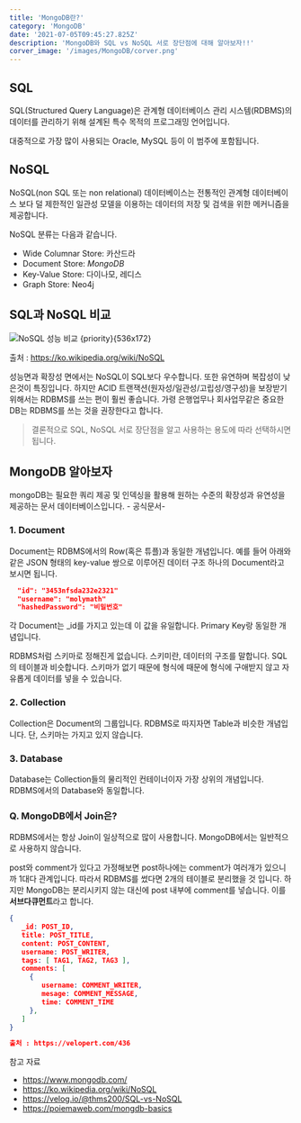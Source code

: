 ```yaml
---
title: 'MongoDB란?'
category: 'MongoDB'
date: '2021-07-05T09:45:27.825Z'
description: 'MongoDB와 SQL vs NoSQL 서로 장단점에 대해 알아보자!!'
corver_image: '/images/MongoDB/corver.png'
---
```


## SQL

SQL(Structured Query Language)은 관계형 데이터베이스 관리 시스템(RDBMS)의 데이터를 관리하기 위해 설계된 특수 목적의 프로그래밍 언어입니다.

대중적으로 가장 많이 사용되는 Oracle, MySQL 등이 이 범주에 포함됩니다.

## NoSQL

NoSQL(non SQL 또는 non relational) 데이터베이스는 전통적인 관계형 데이터베이스 보다 덜 제한적인 일관성 모델을 이용하는 데이터의 저장 및 검색을 위한 메커니즘을 제공합니다.

NoSQL 분류는 다음과 같습니다.

- Wide Columnar Store: 카산드라
- Document Store: _MongoDB_
- Key-Value Store: 다이나모, 레디스
- Graph Store: Neo4j

## SQL과 NoSQL 비교

![NoSQL 성능 비교 {priority}{536x172}](/images/MongoDB/NoSQL-compare.jpg)

출처 : https://ko.wikipedia.org/wiki/NoSQL

성능면과 확장성 면에서는 NoSQL이 SQL보다 우수합니다. 또한 유연하며 복잡성이 낮은것이 특징입니다. 하지만 ACID 트랜잭션(원자성/일관성/고립성/영구성)을 보장받기 위해서는 RDBMS를 쓰는 편이 훨씬 좋습니다. 가령 은행업무나 회사업무같은 중요한 DB는 RDBMS를 쓰는 것을 권장한다고 합니다.

> 결론적으로 SQL, NoSQL 서로 장단점을 알고 사용하는 용도에 따라 선택하시면 됩니다.

## MongoDB 알아보자

mongoDB는 필요한 쿼리 제공 및 인덱싱을 활용해 원하는 수준의 확장성과 유연성을 제공하는 문서 데이터베이스입니다. - 공식문서-

### 1. Document

Document는 RDBMS에서의 Row(혹은 튜플)과 동일한 개념입니다. 예를 들어 아래와 같은 JSON 형태의 key-value 쌍으로 이루어진 데이터 구조 하나의 Document라고 보시면 됩니다.

```json
  "id": "3453nfsda232e2321"
  "username": "molymath"
  "hashedPassword": "비밀번호"
```

각 Document는 \_id를 가지고 있는데 이 값을 유일합니다. Primary Key랑 동일한 개념입니다.

RDBMS처럼 스키마로 정해진게 없습니다. 스키미란, 데이터의 구조를 말합니다. SQL의 테이블과 비슷합니다. 스키마가 없기 때문에 형식에 때문에 형식에 구애받지 않고 자유롭게 데이터를 넣을 수 있습니다.

### 2. Collection

Collection은 Document의 그룹입니다. RDBMS로 따지자면 Table과 비슷한 개념입니다. 단, 스키마는 가지고 있지 않습니다.

### 3. Database

Database는 Collection들의 물리적인 컨테이너이자 가장 상위의 개념입니다. RDBMS에서의 Database와 동일합니다.

### Q. MongoDB에서 Join은?

RDBMS에서는 항상 Join이 일상적으로 많이 사용합니다. MongoDB에서는 일반적으로 사용하지 않습니다.

post와 comment가 있다고 가정해보면 post하나에는 comment가 여러개가 있으니까 1대다 관계입니다.
따라서 RDBMS를 썼다면 2개의 테이블로 분리했을 것 입니다. 하지만 MongoDB는 분리시키지 않는 대신에 post 내부에 comment를 넣습니다. 이를 **서브다큐먼트**라고 합니다.

```json
{
   _id: POST_ID,
   title: POST_TITLE,
   content: POST_CONTENT,
   username: POST_WRITER,
   tags: [ TAG1, TAG2, TAG3 ],
   comments: [
     {
        username: COMMENT_WRITER,
        mesage: COMMENT_MESSAGE,
        time: COMMENT_TIME
     },
   ]
}

출처 : https://velopert.com/436
```

참고 자료

- https://www.mongodb.com/
- https://ko.wikipedia.org/wiki/NoSQL
- https://velog.io/@thms200/SQL-vs-NoSQL
- https://poiemaweb.com/mongdb-basics

